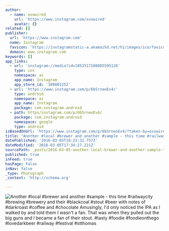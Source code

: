 ```yaml
---
author:
  - name: osowired
    url: 'https://www.instagram.com/osowired'
    avatar: {}
related: []
publisher:
  url: 'https://www.instagram.com'
  name: Instagram
  favicon: 'https://instagramstatic-a.akamaihd.net/h1/images/ico/favicon.ico/7cdab0872b15.ico'
  domain: www.instagram.com
keywords: []
app_links:
  - url: 'instagram://media?id=1052517100085595128'
    type: ios
    namespace: ai
    app_name: Instagram
    app_store_id: '389801252'
  - url: 'https://www.instagram.com/p/6bSrneoEv4/'
    type: android
    namespace: ai
    app_name: Instagram
    package: com.instagram.android
  - path: https/instagram.com/p/6bSrneoEv4/
    package: com.instagram.android
    namespace: google
    type: android
isBasedOnUrl: 'https://www.instagram.com/p/6bSrneoEv4/?taken-by=osowired'
title: "Another #local #brewer and another #sample - this time #railwaycity #brewing #brewery and their #blackcoal #stout #beer with notes of #darkroast #coffee and #chocolate Amusingly, I'd only noticed the IPA as I walked by and told them I wasn't a fan. That was when they pulled out the big guns and I became a fan of their stout. #tasty #foodie #foodieonthego #lovedarkbeer #railway #festival #stthomas"
datePublished: '2016-03-05T18:22:32.757Z'
dateModified: '2016-03-05T17:34:27.221Z'
sourcePath: _posts/2016-03-05-another-local-brewer-and-another-sample-this-time-rail.md
published: true
inFeed: true
hasPage: false
inNav: false
_type: Photograph
_context: 'http://schema.org'

---
```

![Another &num;local &num;brewer and another &num;sample - this time &num;railwaycity &num;brewing &num;brewery and their &num;blackcoal &num;stout &num;beer with notes of &num;darkroast &num;coffee and &num;chocolate Amusingly&comma; I'd only noticed the IPA as I walked by and told them I wasn't a fan&period; That was when they pulled out the big guns and I became a fan of their stout&period; &num;tasty &num;foodie &num;foodieonthego &num;lovedarkbeer &num;railway &num;festival &num;stthomas](https://scontent.cdninstagram.com/t51.2885-15/s640x640/sh0.08/e35/11910211_1515826388707643_441076902_n.jpg?ig_cache_key=MTA1MjUxNzEwMDA4NTU5NTEyOA%3D%3D.2)